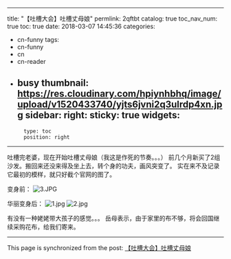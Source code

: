 
---
title: "【吐槽大会】吐槽丈母娘"
permlink: 2qftbt
catalog: true
toc_nav_num: true
toc: true
date: 2018-03-07 14:45:36
categories:
- cn-funny
tags:
- cn-funny
- cn
- cn-reader
- busy
thumbnail: https://res.cloudinary.com/hpiynhbhq/image/upload/v1520433740/yjts6jvni2q3ulrdp4xn.jpg
sidebar:
    right:
        sticky: true
widgets:
    -
        type: toc
        position: right
---


吐槽完老婆，现在开始吐槽丈母娘（我这是作死的节奏。。。）
前几个月新买了2组沙发。搬回来还没来得及坐上去，转个身的功夫，画风突变了。
实在来不及记录它最初的模样，就只好截个官网的图了。

变身前：
![3.JPG](https://res.cloudinary.com/hpiynhbhq/image/upload/v1520433740/yjts6jvni2q3ulrdp4xn.jpg)

华丽变身后：
![1.jpg](https://res.cloudinary.com/hpiynhbhq/image/upload/v1520433780/ae4dgndpmit8awyzm1fn.jpg)
![2.jpg](https://res.cloudinary.com/hpiynhbhq/image/upload/v1520433786/fsukkxuzevcyoqtenz87.jpg)

有没有一种姥姥带大孩子的感觉。。。
岳母表示，由于家里的布不够，将会回国继续采购花布，给我们寄来。



- - -

This page is synchronized from the post: [【吐槽大会】吐槽丈母娘](https://steemit.com/@ericet/2qftbt)
